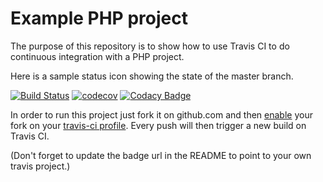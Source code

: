 Example PHP project
===================

The purpose of this repository is to show how to use Travis CI to do
continuous integration with a PHP project.

Here is a sample status icon showing the state of the master branch.

[![Build Status](https://travis-ci.org/thecampagnards/php.svg?branch=master)](https://travis-ci.org/thecampagnards/php)
[![codecov](https://codecov.io/gh/thecampagnards/php/branch/master/graph/badge.svg)](https://codecov.io/gh/thecampagnards/php)
[![Codacy Badge](https://api.codacy.com/project/badge/Grade/c4b7fa5165ea408da1f25bacbe9b7ef3)](https://www.codacy.com/app/konstantin-sidorenko/php?utm_source=github.com&amp;utm_medium=referral&amp;utm_content=thecampagnards/php&amp;utm_campaign=Badge_Grade)

In order to run this project just fork it on github.com and then [enable](http://about.travis-ci.org/docs/user/getting-started/)
your fork on your [travis-ci profile](http://travis-ci.org/profile). Every push will then trigger a new build on Travis CI.

(Don't forget to update the badge url in the README to point to your own travis project.)

